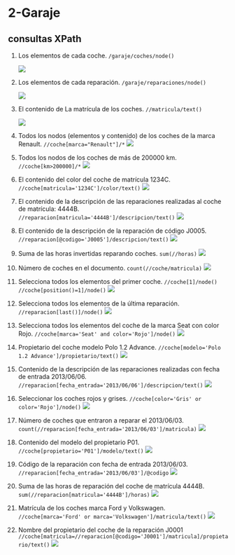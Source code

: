 # 2-Garaje
## consultas XPath
1. Los elementos de cada coche.
   `/garaje/coches/node()`

   ![](images/1.PNG) 
2. Los elementos de cada reparación. 
   `/garaje/reparaciones/node()`

   ![](images/2.PNG)
3. El contenido de La matrícula de los coches. 
   `//matricula/text()`

   ![](images/3.PNG)
4. Todos los nodos (elementos y contenido) de los coches de la marca Renault. 
   `//coche[marca="Renault"]/*`
   ![](images/4.PNG)
5. Todos los nodos de los coches de más de 200000 km. 
   `//coche[km>200000]/*`
   ![](images/5.PNG)
6. El contenido del color del coche de matrícula 1234C.
   `//coche[matricula='1234C']/color/text()` 
   ![](images/6.PNG)
7. El contenido de la descripción de las reparaciones realizadas al coche de matrícula: 4444B.
   `//reparacion[matricula='4444B']/descripcion/text()`
   ![](images/7.PNG)
8. El contenido de la descripción de la reparación de código J0005.
   `//reparacion[@codigo='J0005']/descripcion/text()`
   ![](images/8.PNG)
9.  Suma de las horas invertidas reparando coches. 
    `sum(//horas)`
    ![](images/9.PNG)
10. Número de coches en el documento.
    `count(//coche/matricula)`
    ![](images/10.PNG)
11. Selecciona todos los elementos del primer coche.
    `//coche[1]/node()`
    `//coche[position()=1]/node()`
    ![](images/11.PNG)
12. Selecciona todos los elementos de la última reparación.
  `//reparacion[last()]/node()`
  ![](images/12.PNG)
13.   Selecciona todos los elementos del coche de la marca Seat con color Rojo. 
    `//coche[marca='Seat' and color='Rojo']/node()`
    ![](images/13.PNG)
14.   Propietario del coche modelo Polo 1.2 Advance.
    `//coche[modelo='Polo 1.2 Advance']/propietario/text()` 
    ![](images/14.PNG)
15.   Contenido de la descripción de las reparaciones realizadas con fecha de entrada 2013/06/06.
    `//reparacion[fecha_entrada='2013/06/06']/descripcion/text()`
    ![](images/15.PNG)
16.   Seleccionar los coches rojos y grises. 
    `//coche[color='Gris' or color='Rojo']/node()`
    ![](images/16.PNG)
17.   Número de coches que entraron a reparar el 2013/06/03.
    `count(//reparacion[fecha_entrada='2013/06/03']/matricula)` 
    ![](images/17.PNG)
18.   Contenido del modelo del propietario P01.
    `//coche[propietario='P01']/modelo/text()` 
    ![](images/18.PNG)
19.   Código de la reparación con fecha de entrada 2013/06/03.
    `//reparacion[fecha_entrada='2013/06/03']/@codigo`
    ![](images/19.PNG) 
20.   Suma de las horas de reparación del coche de matrícula 4444B. 
    `sum(//reparacion[matricula='4444B']/horas)`
    ![](images/20.PNG)
21.   Matrícula de los coches marca Ford y Volkswagen.
    `//coche[marca='Ford' or marca='Volkswagen']/matricula/text()`
    ![](images/21.PNG)
22. Nombre del propietario del coche de la reparación J0001
    `//coche[matricula=//reparacion[@codigo='J0001']/matricula]/propietario/text()`
    ![](images/22.PNG)